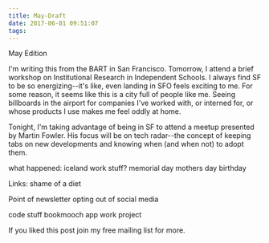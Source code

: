```yaml
---
title: May-Draft
date: 2017-06-01 09:51:07
tags:
---
```



May Edition

I'm writing this from the BART in San Francisco. Tomorrow, I attend a brief workshop on Institutional Research in Independent Schools. I always find SF to be so energizing--it's like, even landing in SFO feels exciting to me. For some reason, it seems like this is a city full of people like me. Seeing billboards in the airport for companies I've worked with, or interned for, or whose products I use makes me feel oddly at home.

Tonight, I'm taking advantage of being in SF to attend a meetup presented by Martin Fowler. His focus will be on tech radar--the concept of keeping tabs on new developments and knowing when (and when not) to adopt them.


what happened:
iceland
work stuff?
memorial day
mothers day
birthday

Links:
shame of a diet



Point of newsletter
opting out of social media

code stuff
bookmooch app
work project


If you liked this post join my free mailing list for more.
